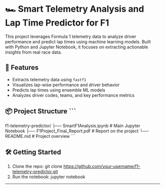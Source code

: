 # 🏎️ Smart Telemetry Analysis and Lap Time Predictor for F1

This project leverages Formula 1 telemetry data to analyze driver performance and predict lap times using machine learning models. Built with Python and Jupyter Notebook, it focuses on extracting actionable insights from real race data.


## 🚀 Features

- Extracts telemetry data using `fastf1`
- Visualizes lap-wise performance and driver behavior
- Predicts lap times using ensemble ML models
- Analyzes driver codes, teams, and key performance metrics


## 📦 Project Structure ```
f1-telemetry-predictor/ 
├── SmartF1Analysis.ipynb         # Main Jupyter Notebook 
├── F1Project_Final_Report.pdf    # Report on the project 
└── README.md                     # Project overview ```

## 🛠️ Getting Started

1. Clone the repo: git clone https://github.com/your-username/f1-telemetry-predictor.git
2. Run the notebook: jupyter notebook

---
